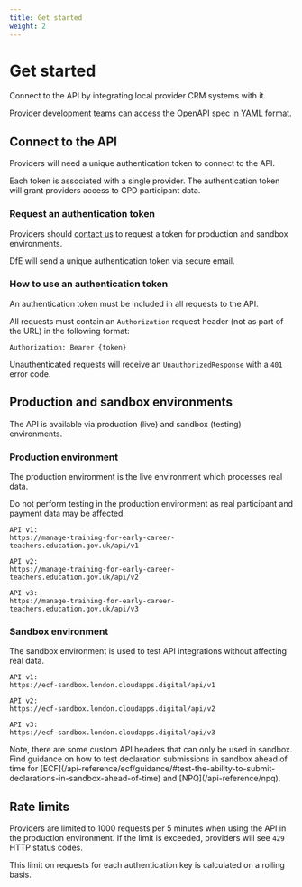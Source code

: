 ```yaml
---
title: Get started
weight: 2
---
```


# Get started

Connect to the API by integrating local provider CRM systems with it.

Provider development teams can access the OpenAPI spec [in YAML format](/lead-providers/api-docs/v1/api_spec.yml).

## Connect to the API

Providers will need a unique authentication token to connect to the API. 

Each token is associated with a single provider. The authentication token will grant providers access to CPD participant data. 

### Request an authentication token

Providers should [contact us](/api-reference/help) to request a token for production and sandbox environments.

DfE will send a unique authentication token via secure email.

### How to use an authentication token

An authentication token must be included in all requests to the API. 

All requests must contain an `Authorization` request header (not as part of the URL) in the following format:  

```
Authorization: Bearer {token}
```

Unauthenticated requests will receive an `UnauthorizedResponse` with a `401` error code.

## Production and sandbox environments

The API is available via production (live) and sandbox (testing) environments.

### Production environment

The production environment is the live environment which processes real data.  

<div class="govuk-inset-text"> Do not perform testing in the production environment as real participant and payment data may be affected.</div>

```
API v1: 
https://manage-training-for-early-career-teachers.education.gov.uk/api/v1
```

```
API v2:
https://manage-training-for-early-career-teachers.education.gov.uk/api/v2
```

```
API v3: 
https://manage-training-for-early-career-teachers.education.gov.uk/api/v3
```

### Sandbox environment

The sandbox environment is used to test API integrations without affecting real data. 

```
API v1: 
https://ecf-sandbox.london.cloudapps.digital/api/v1
```

```
API v2:
https://ecf-sandbox.london.cloudapps.digital/api/v2
```

```
API v3: 
https://ecf-sandbox.london.cloudapps.digital/api/v3
```

<div class="govuk-inset-text">Note, there are some custom API headers that can only be used in sandbox. Find guidance on how to test declaration submissions in sandbox ahead of time for [ECF](/api-reference/ecf/guidance/#test-the-ability-to-submit-declarations-in-sandbox-ahead-of-time) and [NPQ](/api-reference/npq).</div>

## Rate limits

Providers are limited to 1000 requests per 5 minutes when using the API in the production environment. If the limit is exceeded, providers will see `429` HTTP status codes.

This limit on requests for each authentication key is calculated on a rolling basis. 
